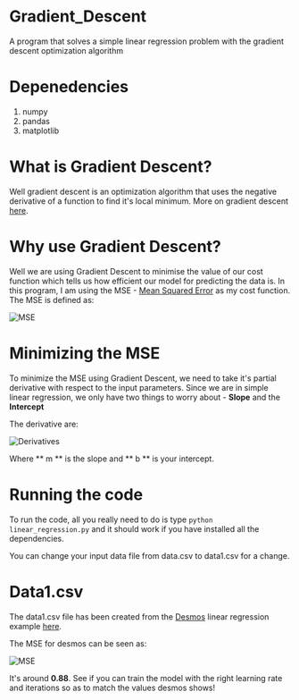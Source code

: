 # Gradient_Descent
A program that solves a simple linear regression problem with the gradient descent optimization algorithm

# Depenedencies 

1) numpy
2) pandas
3) matplotlib

# What is Gradient Descent?

Well gradient descent is an optimization algorithm that uses the negative derivative of a function to find it's local minimum. More on gradient descent [here](https://en.wikipedia.org/wiki/Gradient_descent).

# Why use Gradient Descent?

Well we are using Gradient Descent to minimise the value of our cost function which tells us how efficient our model for predicting the data is. In this program, I am using the MSE - [Mean Squared Error](https://en.wikipedia.org/wiki/Mean_squared_error) as my cost function. The MSE is defined as:

![MSE](https://i.stack.imgur.com/19Cmk.gif)

# Minimizing the MSE

To minimize the MSE using Gradient Descent, we need to take it's partial derivative with respect to the input parameters. Since we are in simple linear regression, we only have two things to worry about - **Slope** and the **Intercept**

The derivative are:

![Derivatives](https://spin.atomicobject.com/wp-content/uploads/linear_regression_gradient1.png)

Where ** m ** is the slope and ** b ** is your intercept.

# Running the code

To run the code, all you really need to do is type `python linear_regression.py` and it should work if you have installed all the dependencies.

You can change your input data file from data.csv to data1.csv for a change.

# Data1.csv

The data1.csv file has been created from the [Desmos](https://www.desmos.com/) linear regression example [here](https://www.desmos.com/calculator/jwquvmikhr). 

The MSE for desmos can be seen as:

![MSE](https://raw.githubusercontent.com/rocka0/Gradient_Descent/master/Desmos.PNG)

It's around **0.88**. See if you can train the model with the right learning rate and iterations so as to match the values desmos shows!

